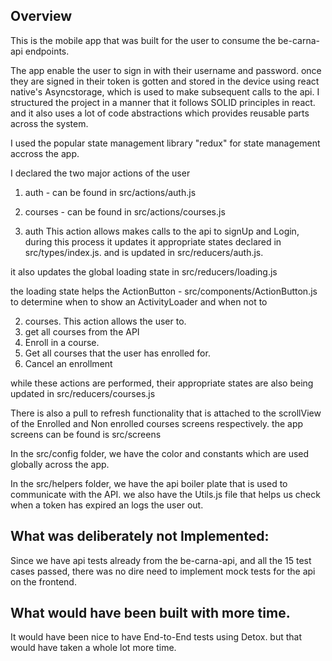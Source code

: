 ## Overview

This is the mobile app that was built for the user to consume the be-carna-api endpoints.

The app enable the user to sign in with their username and password. once they are signed in their token is gotten and stored in the device using react native's Asyncstorage, which is used to make subsequent calls to the api. I structured the project in a manner that it follows SOLID principles in react. and it also uses a lot of code abstractions which provides reusable parts across the system.

I used the popular state management library "redux" for state management accross the app.

I declared the two major actions of the user
1. auth - can be found in src/actions/auth.js
2. courses - can be found in src/actions/courses.js

1. auth
This action allows makes calls to the api to signUp and Login, during this process it updates it appropriate states declared in src/types/index.js. and is updated in src/reducers/auth.js.

it also updates the global loading state in src/reducers/loading.js

the loading state helps the ActionButton - src/components/ActionButton.js to determine when to show an ActivityLoader and when not to

2. courses.
This action allows the user to.
1. get all courses from the API
2. Enroll in a course.
3. Get all courses that the user has enrolled for.
4. Cancel an enrollment

while these actions are performed, their appropriate states are also being updated in src/reducers/courses.js

There is also a pull to refresh functionality that is attached to the scrollView of the Enrolled and Non enrolled courses screens respectively. the app screens can be found is src/screens

In the src/config folder, we have the color and constants which are used globally across the app.

In the src/helpers folder, we have the api boiler plate that is used to communicate with the API. we also have the Utils.js file that helps us check when a token has expired an logs the user out.

## What was deliberately not Implemented:

Since we have api tests already from the be-carna-api, and all the 15 test cases passed, there was no dire need to implement mock tests for the api on the frontend.

## What would have been built with more time.

It would have been nice to have End-to-End tests using Detox. but that would have taken a whole lot more time.